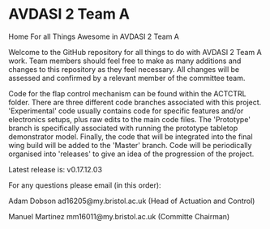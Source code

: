 # AVDASI 2 Team A
Home For all Things Awesome in AVDASI 2 Team A

Welcome to the GitHub repository for all things to do with AVDASI 2 Team A work. Team members should feel free to make as many additions and changes to this repository as they feel necessary. All changes will be assessed and confirmed by a relevant member of the committee team.

Code for the flap control mechanism can be found within the ACTCTRL folder. There are three different code branches associated with this project. 'Experimental' code usually contains code for specific features and/or electronics setups, plus raw edits to the main code files. The 'Prototype' branch is specifically associated with running the prototype tabletop demonstrator model. Finally, the code that will be integrated into the final wing build will be added to the 'Master' branch. Code will be periodically organised into 'releases' to give an idea of the progression of the project.

Latest release is: v0.17.12.03

For any questions please email (in this order):

<p>Adam Dobson     ad16205@my.bristol.ac.uk (Head of Actuation and Control)</p>
<p>Manuel Martinez mm16011@my.bristol.ac.uk (Committe Chairman)</p>
